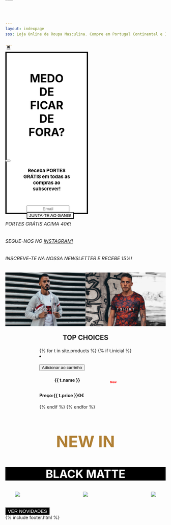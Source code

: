```yaml
---
layout: indexpage
sss: Loja Online de Roupa Masculina. Compre em Portugal Continental e Ilhas T-shirts, Camisas, Polos, Casacos e muito mais. Portes grátis para compras superiores a 40€. Encontre a roupa da moda que procura! 

---
```

<div class="popcontain" style="width:100%;">
 <div class="row pop-up" style="width: 50%;">
        <div class="box small-6 large-centered" style="display: flex;
        flex-direction: column;width: 100%;justify-content: center; height: 500px;background-color: white; border: 4px solid black;">
            <a href="#" class="close-button">&#10006;</a>
        <h2 class="textbot sete" style="width:60%;font-size:35px; color: black;align-self: center;padding: 20px 20px 20px 20px;text-align: center;">MEDO DE FICAR DE FORA?</h2>
        <h2 class="textbot" style="width:60%;font-size:15px; color: black;align-self: center;padding: 20px 20px 20px 20px;text-align: center;">Receba <bold>PORTES GRÁTIS</bold> em todas as compras ao subscrever!</h2>
<form class="newsletter" style="margin-bottom: 10px; margin-top: 10px;align-self: center;width:50%;display: flex;flex-direction: column;" method="POST" data-netlify="true" action="{{ site.url }}">
    <input class="placek" style="width:100%;text-align: center;" type="email" name="email" placeholder="Email">
    <input type="hidden" name="_after" value="{{ site.url }}">
    <input type="text" name="_honey" value="" style="display:none">
    <div class="like"><input  style="text-align: center;-webkit-appearance: none;" class="certosoquenao" type="submit" name="form-name" value="JUNTA-TE AO GANG!"></div>
</form>  
        </div>
    </div>
</div>


<div id="overlay" class="cover blur-in">
    <div id="slider" style="display: block;">
  <div>
    <h6 class="textflow" style="font-size: 15px;">PORTES GRÁTIS ACIMA 40€!</h6> 
  </div>
  <div>
    <h6 class="textflow" style="font-size: 15px;">SEGUE-NOS NO <a href="https://www.instagram.com/gogogostore/"> INSTAGRAM!</a></h6>
  </div>
  <div>
    <h6 class="textflow" style="font-size: 15px;">INSCREVE-TE NA NOSSA NEWSLETTER E RECEBE 15%!</h6>  
  </div>
                
</div> 
<h1 style="font-size: 1px;z-index: -200; position: absolute; top: 0;">GOGOGO Store - Loja Online de Roupa Masculina</h1>
<div class="wrapper">
  <div class="carousel">
    <div class="inner" style="">
<a href="{{ site.url }}/saldos" class="slide active"><button class="newcl" style="font-family: 'Montserrat', sans-serif;
    position: absolute;
    top: 500px;
    color: white;
    display: flex;
    text-align: center;
    align-items: center;font-size: 30px;justify-content: center;text-shadow: 2px 2px black;"></button></a>
<a href="{{ site.url }}/camisas" class="slide">
  <p class="newcl" style="font-family: 'Montserrat', sans-serif;
    height: 100vh;
    position: absolute;
    top: -50px;
    color: white;
    width: 100%;
    display: flex;
    text-align: center;
    align-items: center;font-size: 30px;justify-content: center;text-shadow: 2px 2px black;"></p>
<p class="bottext" style="font-family: 'Playfair Display', serif;
    height: 100vh;
    position: absolute;
    top: 0;
    color: white;
    width: 100%;
    display: flex;
    text-align: center;
    align-items: center;font-size: 60px;justify-content: center;text-shadow: 2px 2px black;"></p></a>
    <a href="{{ site.url }}/camisas" class="slide">
  <p class="newcl" style="font-family: 'Montserrat', sans-serif;
  font-weight: thin !important;
    height: 100vh;
    position: absolute;
    top: -50px;
    color: white;
    width: 100%;
    display: flex;
    text-align: center;
    align-items: center;font-size: 30px;justify-content: center;"></p>
<p class="bottext" style="font-family: 'Playfair Display', serif;
    height: 100vh;
    position: absolute;
    top: 0;
    color: white;
    width: 100%;
    display: flex;
    text-align: center;
    align-items: center;font-size: 60px;justify-content: center;"></p></a>
    </div>
    <div class="arrow arrow-left"></div>
    <div class="arrow arrow-right"></div>
  </div>
</div>
<div class="themiddle" style="display: flex; width: 100%;">
<a href="{{ site.url }}/camisas"><img style="width: 100%; height: ;" src="/assets/images/trash.jpg"></a>
<a href="{{ site.url }}/tshirts"><img style="width: 100%; height: ;" src="/assets/images/fotobaixosegundamo.jpg"></a>
</div>
<h2 style="  text-align: center;text-transform: uppercase;margin: 20px 0 20px 0;">TOP CHOICES</h2>
<div style="    justify-content: center; display: flex;" class="sliderx" id="sliderx">
<div class="displayprod slidex" id="slidex" style="">
  {% for t in site.products %}
  {% if t.inicial %}
   <li data-oozer-filter="{{ t.att }} {{ t.color[0] }} {{ t.color[1] }} {{ t.discrip }}" class="prod item">
  <div class="productplace" >
  <a href="{{ site.url }}/products/{{ t.categoria }}/{{ t.att }}/{{ t.link }}"><img class="productimage" src="{{ t.image }}" data-src="{{ t.image }}" data-hover="{{ t.sec }}" alt=""></a>
    <div class="btn">
      <button class="snipcart-add-item thisbtn"
    data-item-id="{{ t.id }}"
    data-item-name="{{ t.name }}"
    data-item-price="{{ t.price }}"
    data-item-weight="{{ t.weight }}"
    data-item-custom2-name="Tamanho"
    data-item-custom2-options="S|M|L|XL"
    data-item-custom2-required="true"
    data-item-custom3-name="Cor"
    data-item-custom3-options="{{ t.color[0] }}"
    data-item-custom3-required="True"
    data-item-quantity="1"
    data-item-url="{{ site.url }}/products/{{ t.categoria }}/{{ t.att }}/{{ t.link }}"
    data-item-description="{{ t.discrip }}"
    data-item-image="{{ t.image }}">
    Adicionar ao carrinho   
</button>
<h4 class="h4name" style="display: flex;justify-content: space-around;" data-position="{{ t.price }}">{{ t.name }}<p style="color:red;font-size: 9px;">New</p></h4>
      <h4 class="h4price" data-position="{{ t.price }}">Preço:{{ t.price }}0€</h4>
  {% endif %}
  {% endfor %}
</div>
</div>
</li>
</div>
</div>


<div class="bigpicblack" style="align-content: center; align-items: center; background-image: url('/assets/images/newinback.jpg');width: 100%;" class="newin">
    <h3 style="color: #b07f33; font-size: 50px; text-align: center; ">NEW IN</h3>
        <h3 style="color: white; font-size: 35px; text-align: center; background-color: black;">BLACK MATTE</h3>
        <div class="blackmattepics" style="display: flex; justify-content: space-between; margin: 30px 30px 30px 30px; flex-wrap: wrap;">
    <a href="https://www.gogogostore.pt/products/tshirts/padrao/tshirtmshalfblackmatte/"><img class="blackpic" style="width: 300px;" src="https://d33wubrfki0l68.cloudfront.net/9e35b1307cd98dd588853e213f532e712bc6475b/edcda/assets/images/1.1.1-1.jpg"></a>
    <a href="https://www.gogogostore.pt/products/tshirts/padrao/tshirtmshalfwhitematte/"><img class="blackpic" style="width: 300px;" src="https://d33wubrfki0l68.cloudfront.net/5a97e5198b886ceb2a48fe440e8793fde0d62c91/f2dd3/assets/images/1.2.1-1.jpg"></a>
    <a href="https://www.gogogostore.pt/products/tshirts/padrao/tshirtmsblackmatte/"><img class="blackpic" style="width: 300px;" src="https://d33wubrfki0l68.cloudfront.net/32b3b71523d9cdea3dfd78bf25d737f63c43f1bf/4fbe7/assets/images/2.2.jpg"></a>
    </div>
    <button class="buttonlow submite" style="background-color: black; text-align: center; text-transform: uppercase; color:white; font-size: 15px;" onclick="location.href='{{ site.url }}/novo/'" type="button">Ver Novidades</button>
</div>
{% include footer.html %}
</div>
